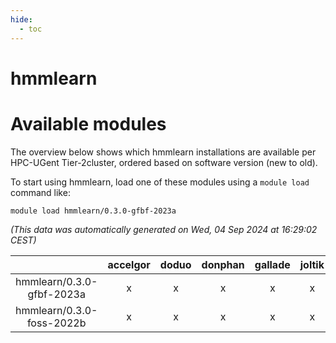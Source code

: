 ```yaml
---
hide:
  - toc
---
```


hmmlearn
========

# Available modules


The overview below shows which hmmlearn installations are available per HPC-UGent Tier-2cluster, ordered based on software version (new to old).

To start using hmmlearn, load one of these modules using a `module load` command like:

```shell
module load hmmlearn/0.3.0-gfbf-2023a
```

*(This data was automatically generated on Wed, 04 Sep 2024 at 16:29:02 CEST)*  

| |accelgor|doduo|donphan|gallade|joltik|shinx|skitty|
| :---: | :---: | :---: | :---: | :---: | :---: | :---: | :---: |
|hmmlearn/0.3.0-gfbf-2023a|x|x|x|x|x|-|x|
|hmmlearn/0.3.0-foss-2022b|x|x|x|x|x|-|x|
